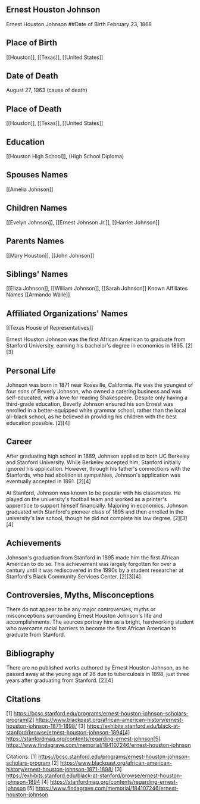 ## Ernest Houston Johnson
Ernest Houston Johnson
##Date of Birth
February 23, 1868
## Place of Birth
[[Houston]], [[Texas]], [[United States]]
## Date of Death
August 27, 1963 (cause of death)
## Place of Death
[[Houston]], [[Texas]], [[United States]]
## Education
[[Houston High School]], (High School Diploma)
## Spouses Names
[[Amelia Johnson]]
## Children Names
[[Evelyn Johnson]], [[Ernest Johnson Jr.]], [[Harriet Johnson]]
## Parents Names
[[Mary Houston]], [[John Johnson]]
## Siblings' Names
[[Eliza Johnson]], [[William Johnson]], [[Sarah Johnson]]
Known Affiliates Names
[[Armando Walle]]
## Affiliated Organizations' Names
[[Texas House of Representatives]]

Ernest Houston Johnson was the first African American to graduate from Stanford University, earning his bachelor's degree in economics in 1895. [2][3]

## Personal Life
Johnson was born in 1871 near Roseville, California. He was the youngest of four sons of Beverly Johnson, who owned a catering business and was self-educated, with a love for reading Shakespeare. Despite only having a third-grade education, Beverly Johnson ensured his son Ernest was enrolled in a better-equipped white grammar school, rather than the local all-black school, as he believed in providing his children with the best education possible. [2][4]

## Career
After graduating high school in 1889, Johnson applied to both UC Berkeley and Stanford University. While Berkeley accepted him, Stanford initially ignored his application. However, through his father's connections with the Stanfords, who had abolitionist sympathies, Johnson's application was eventually accepted in 1891. [2][4] 

At Stanford, Johnson was known to be popular with his classmates. He played on the university's football team and worked as a printer's apprentice to support himself financially. Majoring in economics, Johnson graduated with Stanford's pioneer class of 1895 and then enrolled in the university's law school, though he did not complete his law degree. [2][3][4]

## Achievements
Johnson's graduation from Stanford in 1895 made him the first African American to do so. This achievement was largely forgotten for over a century until it was rediscovered in the 1990s by a student researcher at Stanford's Black Community Services Center. [2][3][4]

## Controversies, Myths, Misconceptions
There do not appear to be any major controversies, myths or misconceptions surrounding Ernest Houston Johnson's life and accomplishments. The sources portray him as a bright, hardworking student who overcame racial barriers to become the first African American to graduate from Stanford.

## Bibliography
There are no published works authored by Ernest Houston Johnson, as he passed away at the young age of 26 due to tuberculosis in 1898, just three years after graduating from Stanford. [2][4]

## Citations
[1] https://bcsc.stanford.edu/programs/ernest-houston-johnson-scholars-program[2] https://www.blackpast.org/african-american-history/ernest-houston-johnson-1871-1898/
[3] https://exhibits.stanford.edu/black-at-stanford/browse/ernest-houston-johnson-1894[4] https://stanfordmag.org/contents/regarding-ernest-johnson[5] https://www.findagrave.com/memorial/184107246/ernest-houston-johnson

Citations:
[1] https://bcsc.stanford.edu/programs/ernest-houston-johnson-scholars-program
[2] https://www.blackpast.org/african-american-history/ernest-houston-johnson-1871-1898/
[3] https://exhibits.stanford.edu/black-at-stanford/browse/ernest-houston-johnson-1894
[4] https://stanfordmag.org/contents/regarding-ernest-johnson
[5] https://www.findagrave.com/memorial/184107246/ernest-houston-johnson